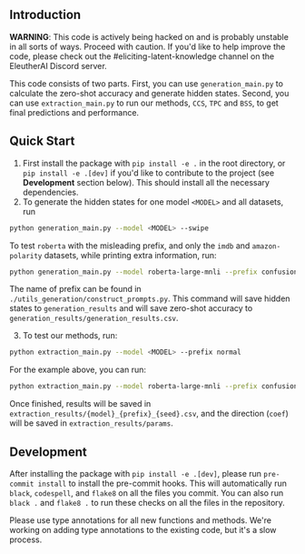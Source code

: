 ## Introduction

**WARNING**: This code is actively being hacked on and is probably unstable in all sorts of ways. Proceed with caution. If you'd like to help improve the code, please check out the #eliciting-latent-knowledge channel on the EleutherAI Discord server.

This code consists of two parts. First, you can use `generation_main.py` to calculate the zero-shot accuracy and generate hidden states. Second, you can use `extraction_main.py` to run our methods, `CCS`, `TPC` and `BSS`, to get final predictions and performance.


## Quick Start

1. First install the package with `pip install -e .` in the root directory, or `pip install -e .[dev]` if you'd like to contribute to the project (see **Development** section below). This should install all the necessary dependencies.
2. To generate the hidden states for one model `<MODEL>` and all datasets, run

```bash
python generation_main.py --model <MODEL> --swipe
```

To test `roberta` with the misleading prefix, and only the `imdb` and `amazon-polarity` datasets, while printing extra information, run:


```bash
python generation_main.py --model roberta-large-mnli --prefix confusion --swipe --datasets imdb amazon-polarity --print_more
```

The name of prefix can be found in `./utils_generation/construct_prompts.py`. This command will save hidden states to `generation_results` and will save zero-shot accuracy to `generation_results/generation_results.csv`.

3. To test our methods, run:

```bash
python extraction_main.py --model <MODEL> --prefix normal
```

For the example above, you can run:

```bash
python extraction_main.py --model roberta-large-mnli --prefix confusion  --datasets imdb amazon-polarity
```

Once finished, results will be saved in `extraction_results/{model}_{prefix}_{seed}.csv`, and the direction (`coef`) will be saved in `extraction_results/params`.


## Development

After installing the package with `pip install -e .[dev]`, please run `pre-commit install` to install the pre-commit hooks. This will automatically run `black`, `codespell`, and `flake8` on all the files you commit. You can also run `black .` and `flake8 .` to run these checks on all the files in the repository.

Please use type annotations for all new functions and methods. We're working on adding type annotations to the existing code, but it's a slow process.
